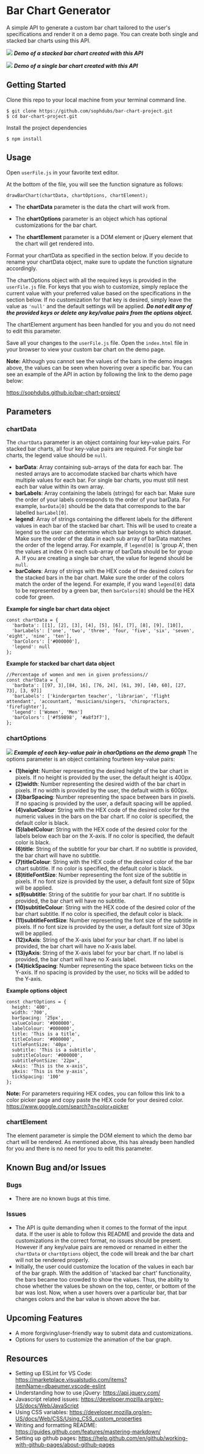 # Bar Chart Generator

 A simple API to generate a custom bar chart tailored to the user's specifications and render it on a demo page. You can create both single and stacked bar charts using this API.

 ![](images/stacked.png)
***Demo of a stacked bar chart created with this API***

 ![](images/single.png)
 ***Demo of a single bar chart created with this API***

 ## Getting Started

 Clone this repo to your local machine from your terminal command line.
 ```
 $ git clone https://github.com/sophdubs/bar-chart-project.git
 $ cd bar-chart-project.git
 ```

Install the project dependencies 
```
$ npm install
```

## Usage

Open `userFile.js` in your favorite text editor.

At the bottom of the file, you will see the function signature as follows: 

```
drawBarChart(chartData, chartOptions, chartElement);
```

- The **chartData** parameter is the data the chart will work from. 

- The **chartOptions** parameter is an object which has optional customizations for the bar chart. 

- The **chartElement** parameter is a DOM element or jQuery element that the chart will get rendered into.

Format your chartData as specified in the section below. If you decide to rename your chartData object, make sure to update the function signature accordingly.

The chartOptions object with all the required keys is provided in the `userFile.js` file. For keys that you wish to customize, simply replace the current value with your preferred value based on the specifications in the section below. If no customization for that key is desired, simply leave the value as `'null'` and the default settings will be applied. ***Do not edit any of the provided keys or  delete any key/value pairs from the options object.***

The chartElement argument has been handled for you and you do not need to edit this parameter.

Save all your changes to the `userFile.js` file. Open the `index.html` file in your browser to view your custom bar chart on the demo page.

**Note:** Although you cannot see the values of the bars in the demo images above, the values can be seen when hovering over a specific bar. You can see an example of the API in action by following the link to the demo page below:

https://sophdubs.github.io/bar-chart-project/

## Parameters

### chartData 
The `chartData` parameter is an object containing four key-value pairs. For stacked bar charts, all four key-value pairs are required. For single bar charts, the legend value should be `null`.
- **barData**: Array containing sub-arrays of the data for each bar. The nested arrays are to accomodate stacked bar charts which have multiple values for each bar. For single bar charts, you must still nest each bar value within its own array.  
- **barLabels**: Array containing the labels (strings) for each bar. Make sure the order of your labels corresponds to the order of your barData. For example, `barData[0]` should be the data that corresponds to the bar labelled `barLabel[0]`.
- **legend**: Array of strings containing the different labels for the different values in each bar of the stacked bar chart. This will be used to create a legend so the user can determine which bar belongs to which dataset. Make sure the order of the data in each sub array of barData matches the order of the legend array. For example, if `legend[0]` is 'group A', then the values at index 0 in each sub-array of barData should be for group A. If you are creating a single bar chart, the value for legend should be `null`.
- **barColors**: Array of strings with the HEX code of the desired colors for the stacked bars in the bar chart. Make sure the order of the colors match the order of the legend. For example, if you wand `legend[0]` data to be represented by a green bar, then `barColors[0]` should be the HEX code for green.

**Example for single bar chart data object**
```
const chartData = {
  'barData': [[1], [2], [3], [4], [5], [6], [7], [8], [9], [10]],
  'barLabels': ['one', 'two', 'three', 'four, 'five', 'six', 'seven', 'eight', 'nine', 'ten'],
  'barColors': ['#000000'],
  'legend': null
};
```
**Example for stacked bar chart data object**
```
//Percentage of women and men in given professions//
const chartData = {
  'barData': [[97, 3],[84, 16], [76, 24], [61, 39], [40, 60], [27, 73], [3, 97]]
  'barLabels': ['kindergarten teacher', 'librarian', 'flight attendant', 'accountant, 'musicians/singers, 'chiropractors, 'firefighter'],
  'legend': ['Women', 'Men']
  'barColors': ['#f59898', '#a8f3f7'],
};
```

### chartOptions
![](images/stacked-with-labels.png)
***Example of each key-value pair in charOptions on the demo graph***
The options parameter is an object containing fourteen key-value pairs:
- **(1)height**: Number representing the desired height of the bar chart in pixels. If no height is provided by the user, the default height is 400px. 
- **(2)width**: Number representing the desired width of the bar chart in pixels. If no width is provided by the user, the default width is 600px.  
- **(3)barSpacing**: Number representing the space between bars in pixels. If no spacing is provided by the user, a default spacing will be applied. 
- **(4)valueColour**: String with the HEX code of the desired color for the numeric values in the bars on the bar chart. If no color is specified, the default color is black. 
- **(5)labelColour**: String with the HEX code of the desired color for the labels below each bar on the X-axis. If no color is specified, the default color is black. 
- **(6)title**: String of the subtitle for your bar chart. If no subtitle is provided, the bar chart will have no subtitle.
- **(7)titleColour**: String with the HEX code of the desired color of the bar chart subtitle. If no color is specified, the default color is black.
- **(8)titleFontSize**: Number representing the font size of the subtitle in pixels. If no font size is provided by the user, a default font size of 50px will be applied.
- **s(9)subtitle**: String of the subtitle for your bar chart. If no subtitle is provided, the bar chart will have no subtitle.
- **(10)subtitleColour**: String with the HEX code of the desired color of the bar chart subtitle. If no color is specified, the default color is black.
- **(11)subtitleFontSize**: Number representing the font size of the subtitle in pixels. If no font size is provided by the user, a default font size of 30px will be applied. 
- **(12)xAxis**: String of the X-axis label for your bar chart. If no label is provided, the bar chart will have no X-axis label.
- **(13)yAxis**: String of the X-axis label for your bar chart. If no label is provided, the bar chart will have no X-axis label.
- **(14)tickSpacing**: Number representing the space between ticks on the Y-axis. If no spacing is provided by the user, no ticks will be added to the Y-axis. 

**Example options object**
```
const chartOptions = {
  height: '400',
  width: '700',
  barSpacing: '25px',
  valueColour: '#000000',
  labelColour: '#000000',
  title: 'This is a title',
  titleColour: '#000000',
  titleFontSize: '40px',
  subtitle: 'This is a subtitle',
  subtitleColour: '#000000',
  subtitleFontSize: '22px',
  xAxis: 'This is the x-axis',
  yAxis: 'This is the y-axis',
  tickSpacing: '100'
};
```
**Note:**
For parameters requiring HEX codes, you can follow this link to a color picker page and copy paste the HEX code for your desired color. 
https://www.google.com/search?q=color+picker 

### chartElement 
The element parameter is simple the DOM element to which the demo bar chart will be rendered. As mentioned above, this has already been handled for you and there is no need for you to edit this parameter. 

## Known Bug and/or Issues
### Bugs
- There are no known bugs at this time.
### Issues
- The API is quite demanding when it comes to the format of the input data. If the user is able to follow this README and provide the data and customizations in the correct format, no issues should be present. However if any key/value pairs are removed or renamed in either the `chartData` or `chartOptions` object, the code will break and the bar chart will not be rendered properly.
- Initially, the user could customize the location of the values in each bar of the bar graph. With the addition of 'stacked bar chart' functionality, the bars became too crowded to show the values. Thus, the ability to chose whether the values be shown on the top, center, or bottom of the bar was lost. Now, when a user hovers over a particular bar, that bar changes colors and the bar value is shown above the bar.

## Upcoming Features
- A more forgiving/user-friendly way to submit data and customizations.
- Options for users to customize the animation of the bar graph. 

## Resources
- Setting up ESLint for VS Code: https://marketplace.visualstudio.com/items?itemName=dbaeumer.vscode-eslint
- Understanding how to use jQuery: https://api.jquery.com/
- Javascript related issues: https://developer.mozilla.org/en-US/docs/Web/JavaScript
- Using CSS variables: https://developer.mozilla.org/en-US/docs/Web/CSS/Using_CSS_custom_properties
- Writing and formatting README: https://guides.github.com/features/mastering-markdown/
- Setting up github pages: https://help.github.com/en/github/working-with-github-pages/about-github-pages






